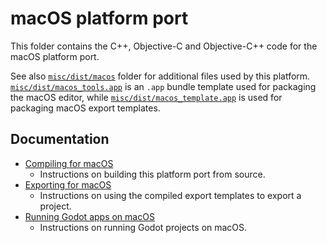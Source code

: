 # macOS platform port

This folder contains the C++, Objective-C and Objective-C++ code for the macOS
platform port.

See also [`misc/dist/macos`](/misc/dist/macos) folder for additional files used
by this platform. [`misc/dist/macos_tools.app`](/misc/dist/macos_tools.app) is
an `.app` bundle template used for packaging the macOS editor, while
[`misc/dist/macos_template.app`](/misc/dist/macos_template.app) is used for
packaging macOS export templates.

## Documentation

- [Compiling for macOS](https://docs.godotengine.org/en/latest/engine_details/development/compiling/compiling_for_macos.html)
  - Instructions on building this platform port from source.
- [Exporting for macOS](https://docs.godotengine.org/en/latest/tutorials/export/exporting_for_macos.html)
  - Instructions on using the compiled export templates to export a project.
- [Running Godot apps on macOS](https://docs.godotengine.org/en/latest/tutorials/export/running_on_macos.html)
  - Instructions on running Godot projects on macOS.
